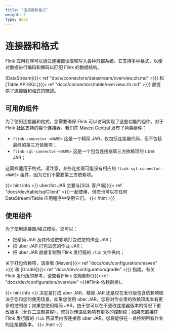 ```yaml
---
title: "连接器和格式"
weight: 5
type: docs
---
```

<!--
Licensed to the Apache Software Foundation (ASF) under one
or more contributor license agreements.  See the NOTICE file
distributed with this work for additional information
regarding copyright ownership.  The ASF licenses this file
to you under the Apache License, Version 2.0 (the
"License"); you may not use this file except in compliance
with the License.  You may obtain a copy of the License at

  http://www.apache.org/licenses/LICENSE-2.0

Unless required by applicable law or agreed to in writing,
software distributed under the License is distributed on an
"AS IS" BASIS, WITHOUT WARRANTIES OR CONDITIONS OF ANY
KIND, either express or implied.  See the License for the
specific language governing permissions and limitations
under the License.
-->

# 连接器和格式

Flink 应用程序可以通过连接器读取和写入各种外部系统。它支持多种格式，以便对数据进行编码和解码以匹配 Flink 的数据结构。

[DataStream]({{< ref "docs/connectors/datastream/overview.zh.md" >}}) 和 [Table API/SQL]({{< ref "docs/connectors/table/overview.zh.md" >}}) 都提供了连接器和格式的概述。

## 可用的组件

为了使用连接器和格式，您需要确保 Flink 可以访问实现了这些功能的组件。对于 Flink 社区支持的每个连接器，我们在 [Maven Central](https://search.maven.org) 发布了两类组件：

* `flink-connector-<NAME>` 这是一个精简 JAR，仅包括连接器代码，但不包括最终的第三方依赖项；
* `flink-sql-connector-<NAME>` 这是一个包含连接器第三方依赖项的 uber JAR；

这同样适用于格式。请注意，某些连接器可能没有相应的 `flink-sql-connector-<NAME>` 组件，因为它们不需要第三方依赖项。

{{< hint info >}}
uber/fat JAR 主要与[SQL 客户端]({{< ref "docs/dev/table/sqlClient" >}})一起使用，但您也可以在任何 DataStream/Table 应用程序中使用它们。
{{< /hint >}}

## 使用组件

为了使用连接器/格式模块，您可以：

* 把精简 JAR 及其传递依赖项打包进您的作业 JAR；
* 把 uber JAR 打包进您的作业 JAR；
* 把 uber JAR 直接复制到 Flink 发行版的 `/lib` 文件夹内；

关于打包依赖项，请查看 [Maven]({{< ref "docs/dev/configuration/maven" >}}) 和 [Gradle]({{< ref "docs/dev/configuration/gradle" >}}) 指南。有关 Flink 发行版的参考，请查看[Flink 依赖剖析]({{< ref "docs/dev/configuration/overview" >}}#Flink-依赖剖析)。

{{< hint info >}}
决定是打成 uber JAR、精简 JAR 还是仅在发行版包含依赖项取决于您和您的使用场景。如果您使用 uber JAR，您将对作业里的依赖项版本有更多的控制权；如果您使用精简 JAR，由于您可以在不更改连接器版本的情况下更改版本（允许二进制兼容），您将对传递依赖项有更多的控制权；如果您直接在 Flink 发行版的 `/lib` 目录里内嵌连接器 uber JAR，您将能够在一处控制所有作业的连接器版本。
{{< /hint >}}
